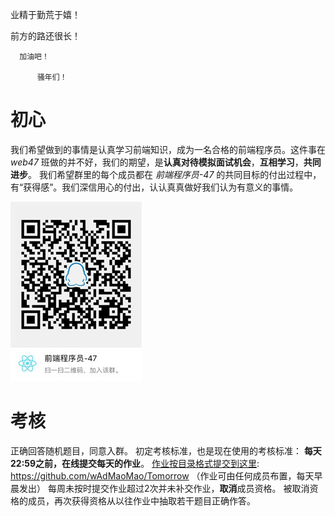 

业精于勤荒于嬉！
   
   前方的路还很长！
     
      加油吧！

          骚年们！
# 初心
我们希望做到的事情是认真学习前端知识，成为一名合格的前端程序员。这件事在 _web47_ 班做的并不好，我们的期望，是**认真对待模拟面试机会**，**互相学习**，**共同进步**。
我们希望群里的每个成员都在 _前端程序员-47_ 的共同目标的付出过程中，有“获得感”。我们深信用心的付出，认认真真做好我们认为有意义的事情。

![](qq.jpg "445833981")

# 考核
正确回答随机题目，同意入群。
初定考核标准，也是现在使用的考核标准：
**每天22:59之前，在线提交每天的作业**。
[作业按目录格式提交到这里](https://github.com/wAdMaoMao/Tomorrow "请按时提交作业"): https://github.com/wAdMaoMao/Tomorrow
（作业可由任何成员布置，每天早晨发出）
每周未按时提交作业超过2次并未补交作业，**取消**成员资格。
被取消资格的成员，再次获得资格从以往作业中抽取若干题目正确作答。
